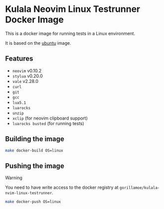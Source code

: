 # Kulala Neovim Linux Testrunner Docker Image

This is a docker image for running tests in a Linux environment.

It is based on the [ubuntu](https://hub.docker.com/_/ubuntu) image.

## Features

- `neovim` v0.10.2
- `stylua` v0.20.0
- `vale` v2.28.0
- `curl`
- `git`
- `gcc`
- `lua5.1`
- `luarocks`
- `unzip`
- `xclip` (for neovim clipboard support)
- `luarocks busted` (for running tests)

## Building the image

```bash
make docker-build OS=linux
```

## Pushing the image

> [!WARNING]
> You need to have write access to the docker registry at
> `gorillamoe/kulala-nvim-linux-testrunner`.

```bash
make docker-push OS=linux
```
